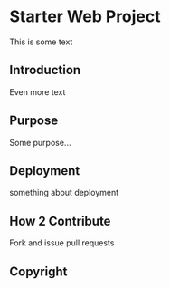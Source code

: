 # Starter Web Project

This is some text

## Introduction

Even more text

## Purpose

Some purpose...

## Deployment

something about deployment

## How 2 Contribute

Fork and issue pull requests

## Copyright